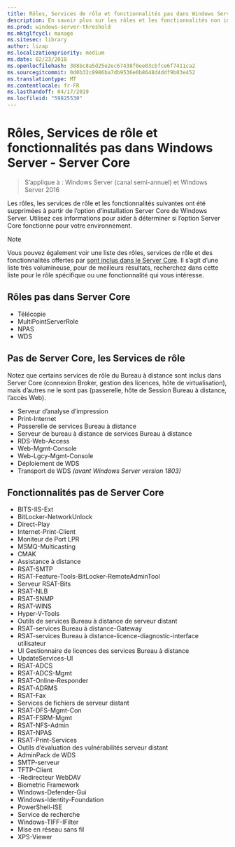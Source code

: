 ```yaml
---
title: Rôles, Services de rôle et fonctionnalités pas dans Windows Server - Server Core
description: En savoir plus sur les rôles et les fonctionnalités non incluses dans l’option d’installation Server Core pour Windows Server.
ms.prod: windows-server-threshold
ms.mktglfcycl: manage
ms.sitesec: library
author: lizap
ms.localizationpriority: medium
ms.date: 02/23/2018
ms.openlocfilehash: 308bc8a5d25e2ec67438f0ee03cbfce6f7411ca2
ms.sourcegitcommit: 0d0b32c8986ba7db9536e0b8648d4ddf9b03e452
ms.translationtype: MT
ms.contentlocale: fr-FR
ms.lasthandoff: 04/17/2019
ms.locfileid: "59825530"
---
```

# <a name="roles-role-services-and-features-not-in-windows-server---server-core"></a>Rôles, Services de rôle et fonctionnalités pas dans Windows Server - Server Core

> S’applique à : Windows Server (canal semi-annuel) et Windows Server 2016

Les rôles, les services de rôle et les fonctionnalités suivantes ont été supprimées à partir de l’option d’installation Server Core de Windows Server. Utilisez ces informations pour aider à déterminer si l’option Server Core fonctionne pour votre environnement.

> [!NOTE]
> Vous pouvez également voir une liste des rôles, services de rôle et des fonctionnalités offertes par [sont inclus dans le Server Core](server-core-roles-and-services.md). Il s’agit d’une liste très volumineuse, pour de meilleurs résultats, recherchez dans cette liste pour le rôle spécifique ou une fonctionnalité qui vous intéresse.

## <a name="roles-not-in-server-core"></a>Rôles pas dans Server Core

- Télécopie
- MultiPointServerRole
- NPAS
- WDS

## <a name="role-services-not-in-server-core"></a>Pas de Server Core, les Services de rôle
Notez que certains services de rôle du Bureau à distance sont inclus dans Server Core (connexion Broker, gestion des licences, hôte de virtualisation), mais d’autres ne le sont pas (passerelle, hôte de Session Bureau à distance, l’accès Web).

- Serveur d’analyse d’impression
- Print-Internet
- Passerelle de services Bureau à distance
- Serveur de bureau à distance de services Bureau à distance
- RDS-Web-Access
- Web-Mgmt-Console
- Web-Lgcy-Mgmt-Console
- Déploiement de WDS
- Transport de WDS *(avant Windows Server version 1803)*

## <a name="features-not-in-server-core"></a>Fonctionnalités pas de Server Core

- BITS-IIS-Ext
- BitLocker-NetworkUnlock
- Direct-Play
- Internet-Print-Client
- Moniteur de Port LPR
- MSMQ-Multicasting
- CMAK
- Assistance à distance
- RSAT-SMTP
- RSAT-Feature-Tools-BitLocker-RemoteAdminTool
- Serveur RSAT-Bits
- RSAT-NLB
- RSAT-SNMP
- RSAT-WINS
- Hyper-V-Tools
- Outils de services Bureau à distance de serveur distant
- RSAT-services Bureau à distance-Gateway
- RSAT-services Bureau à distance-licence-diagnostic-interface utilisateur
- UI Gestionnaire de licences des services Bureau à distance
- UpdateServices-UI
- RSAT-ADCS
- RSAT-ADCS-Mgmt
- RSAT-Online-Responder
- RSAT-ADRMS
- RSAT-Fax
- Services de fichiers de serveur distant
- RSAT-DFS-Mgmt-Con
- RSAT-FSRM-Mgmt
- RSAT-NFS-Admin
- RSAT-NPAS
- RSAT-Print-Services
- Outils d’évaluation des vulnérabilités serveur distant
- AdminPack de WDS
- SMTP-serveur
- TFTP-Client
- -Redirecteur WebDAV
- Biometric Framework
- Windows-Defender-Gui
- Windows-Identity-Foundation
- PowerShell-ISE
- Service de recherche
- Windows-TIFF-IFilter
- Mise en réseau sans fil
- XPS-Viewer

